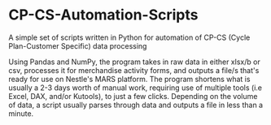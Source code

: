 # CP-CS-Automation-Scripts
A simple set of scripts written in Python for automation of CP-CS (Cycle Plan-Customer Specific) data processing

Using Pandas and NumPy, the program takes in raw data in either xlsx/b or csv, processes it for merchandise activity forms, and outputs a file/s that's ready for use on Nestle's MARS platform.
The program shortens what is usually a 2-3 days worth of manual work, requiring use of multiple tools (i.e Excel, DAX, and/or Kutools), to just a few clicks. Depending on the volume of data, a script usually parses through data and outputs a file in less than a minute.
